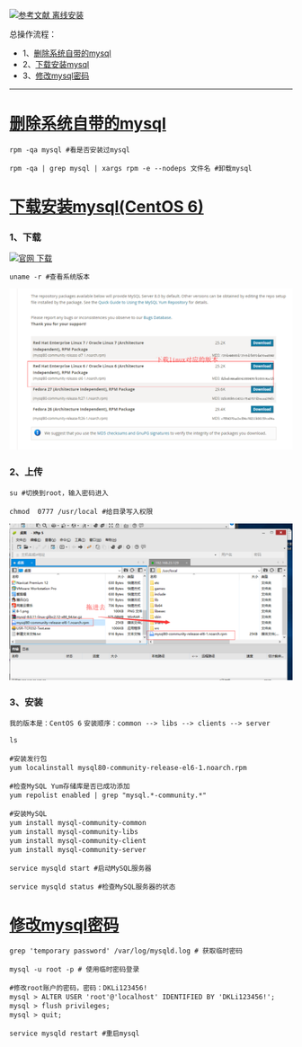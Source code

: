 [![](https://img.shields.io/badge/官网-离线安装-red.svg "参考文献 离线安装")](https://dev.mysql.com/doc/mysql-repo-excerpt/5.6/en/linux-installation-yum-repo.html)


总操作流程：
- 1、[删除系统自带的mysql](#Linux-01)
- 2、[下载安装mysql](#Linux-02)
- 3、[修改mysql密码](#Linux-03)

----------

# <a name="Linux-01" href="#" >删除系统自带的mysql</a>
```
rpm -qa mysql #看是否安装过mysql

rpm -qa | grep mysql | xargs rpm -e --nodeps 文件名 #卸载mysql
```
# <a name="Linux-02" href="#" >下载安装mysql(CentOS 6)</a>
### 1、下载
[![](https://img.shields.io/badge/官网-下载-red.svg "官网 下载")](https://dev.mysql.com/downloads/repo/yum/)

```
uname -r #查看系统版本
```
![](image/8-1.png)
### 2、上传
```
su #切换到root，输入密码进入

chmod  0777 /usr/local #给目录写入权限

```
![](image/8-2.png)
### 3、安装
`我的版本是：CentOS 6`
`安装顺序：common --> libs --> clients --> server`
```
ls 

#安装发行包
yum localinstall mysql80-community-release-el6-1.noarch.rpm

#检查MySQL Yum存储库是否已成功添加
yum repolist enabled | grep "mysql.*-community.*" 

#安装MySQL
yum install mysql-community-common
yum install mysql-community-libs
yum install mysql-community-client
yum install mysql-community-server

service mysqld start #启动MySQL服务器

service mysqld status #检查MySQL服务器的状态

```
# <a name="Linux-02" href="#" >修改mysql密码</a>
```
grep 'temporary password' /var/log/mysqld.log # 获取临时密码

mysql -u root -p # 使用临时密码登录

#修改root账户的密码，密码：DKLi123456! 
mysql > ALTER USER 'root'@'localhost' IDENTIFIED BY 'DKLi123456!';
mysql > flush privileges;
mysql > quit;

service mysqld restart #重启mysql
````
